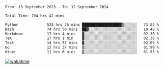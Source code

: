 <!--START_SECTION:waka-->

```txt
From: 13 September 2023 - To: 12 September 2024

Total Time: 704 hrs 42 mins

Python             528 hrs 26 mins ██████████████████▒░░░░░░   73.82 %
Bash               74 hrs 50 mins  ██▓░░░░░░░░░░░░░░░░░░░░░░   10.46 %
Markdown           17 hrs 4 mins   ▓░░░░░░░░░░░░░░░░░░░░░░░░   02.38 %
TeX                17 hrs 1 min    ▓░░░░░░░░░░░░░░░░░░░░░░░░   02.38 %
Text               14 hrs 57 mins  ▓░░░░░░░░░░░░░░░░░░░░░░░░   02.09 %
Go                 13 hrs 37 mins  ▒░░░░░░░░░░░░░░░░░░░░░░░░   01.90 %
Other              11 hrs 6 mins   ▒░░░░░░░░░░░░░░░░░░░░░░░░   01.55 %
```

<!--END_SECTION:waka-->
[![wakatime](https://wakatime.com/badge/user/5f89a63a-5294-4958-ad30-2b3455e63f2a.svg)](https://wakatime.com/@5f89a63a-5294-4958-ad30-2b3455e63f2a)
